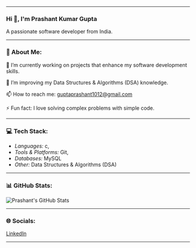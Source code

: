  ---

### Hi 👋, I'm Prashant Kumar Gupta
A passionate software developer from India.


---


### 💫 About Me:
🔭 I’m currently working on projects that enhance my software development skills.

🌱 I’m improving my Data Structures & Algorithms (DSA) knowledge.

📫 How to reach me: guptaprashant1012@gmail.com


⚡ Fun fact: I love solving complex problems with simple code.

---

### 💻 Tech Stack:
- *Languages:* c,
- *Tools & Platforms:* Git,
- *Databases:* MySQL 
- *Other:* Data Structures & Algorithms (DSA) 

---
### 📊 GitHub Stats:
![Prashant's GitHub Stats](https://github.com/PrashantKumarGupta1)


---

### 🌐 Socials:
[LinkedIn]([https://linkedin.com](https://www.linkedin.com/in/prashant-kumar-gupta-47971b1b5/))

---
